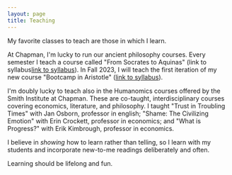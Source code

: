 ```yaml
---
layout: page
title: Teaching
---
```


My favorite classes to teach are those in which I learn.

At Chapman, I'm lucky to run our ancient philosophy courses. Every semester I teach a course called "From Socrates to Aquinas" (link to syllabus<a href="https://bkmcdavid.github.io/pdfs/Syllabus2022F.docx.pdf">link to syllabus</a>). In Fall 2023, I will teach the first iteration of my new course "Bootcamp in Aristotle" (<a href="https://bkmcdavid.github.io/pdfs/Phil360syllabus.pdf">link to syllabus</a>).

I'm doubly lucky to teach also in the Humanomics courses offered by the Smith Institute at Chapman. These are co-taught, interdisciplinary courses covering economics, literature, and philosophy. I taught "Trust in Troubling Times" with Jan Osborn, professor in english; "Shame: The Civilizing Emotion" with Erin Crockett, professor in economics; and "What is Progress?" with Erik Kimbrough, professor in economics.

I believe in <i>showing</i> how to learn rather than telling, so I learn with my students and incorporate new-to-me readings deliberately and often.

Learning should be lifelong and fun.
